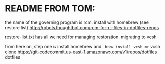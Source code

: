 README FROM TOM:
================

the name of the governing program is rcm. install with homebrew (see restore list)
http://robots.thoughtbot.com/rcm-for-rc-files-in-dotfiles-repos

restore-list.txt has all we need for managing restoration.
migrating to vcsh

from here on, step one is install homebrew and ` brew install vcsh mr`
vcsh clone https://git-codecommit.us-east-1.amazonaws.com/v1/repos/dotfiles dotfiles
